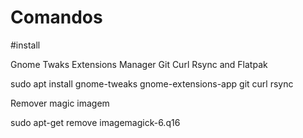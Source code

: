 # Comandos

#install 

Gnome Twaks
Extensions Manager 
Git
Curl
Rsync and Flatpak

sudo apt install gnome-tweaks gnome-extensions-app git curl rsync

Remover magic imagem 

sudo apt-get remove imagemagick-6.q16  
